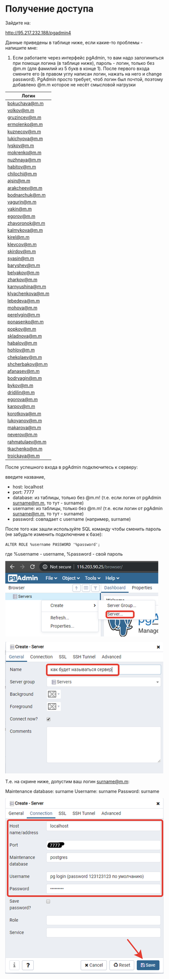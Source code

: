# Получение доступа

Зайдите на:

http://95.217.232.188/pgadmin4

Данные приведены в таблице ниже, если какие-то проблемы - напишите мне:

1. Если работаете через интерфейс pgAdmin, то вам надо залогиниться при помощи логина (в таблице ниже), пароль - логин, только без @m.m (для фамилий из 5 букв в конце 1). После первого входа смените его (в правом углу написан логин, нажать на него и change password). PgAdmin просто требует, чтоб логин был почтой, поэтому добавлено @m.m которое не несёт смысловой нагрузки

| Логин            |
| ---------------- |
| bokuchava@m.m    |
| volkov@m.m       |
| gruzincev@m.m    |
| ermolenko@m.m    |
| kuznecov@m.m     |
| lukichyova@m.m   |
| lyskov@m.m       |
| mokrenko@m.m     |
| nuzhnaya@m.m     |
| habitov@m.m      |
| chilochi@m.m     |
| ajsin@m.m        |
| arakcheev@m.m    |
| bodnarchuk@m.m   |
| vagurin@m.m      |
| vakin@m.m        |
| egorov@m.m       |
| zhavoronok@m.m   |
| kalmykova@m.m    |
| kirel@m.m        |
| klevcov@m.m      |
| skirdov@m.m      |
| syasin@m.m       |
| baryshev@m.m     |
| belyakov@m.m     |
| zharkov@m.m      |
| karnyushina@m.m  |
| klyachenkova@m.m |
| lebedeva@m.m     |
| mohova@m.m       |
| perelygin@m.m    |
| ponasenko@m.m    |
| popkov@m.m       |
| skladnova@m.m    |
| habalov@m.m      |
| hohlov@m.m       |
| chekolaev@m.m    |
| shcherbakov@m.m  |
| afanasev@m.m     |
| bodryagin@m.m    |
| bykov@m.m        |
| dridilin@m.m     |
| egorova@m.m      |
| karpov@m.m       |
| korotkova@m.m    |
| lukoyanov@m.m    |
| makarova@m.m     |
| neverov@m.m      |
| rahmatulaev@m.m  |
| tkachenko@m.m    |
| troickaya@m.m    |

После успешного входа в pgAdmin подключитесь к серверу:

введите название,

- host: localhost
- port: 7777
- database: из таблицы, только без @m.m! (т.е. если логин от pgAdmin surname@m.m, то тут - surname)
- username: из таблицы, только без @m.m! (т.е. если логин от pgAdmin surname@m.m, то тут - surname)
- password: совпадает с username (например, surname)

После того как зашли используйте SQL команду чтобы сменить пароль (не забудьте изменить подключение к базе):

`ALTER ROLE %username PASSWORD '%password';`

где %username - username, %password - свой пароль

![1](./img/1.png)

![2](./img/2.png)

Т.е. на скрине ниже, допустим ваш логин surname@m.m:

Maintenance database: surname
Username: surname
Password: surname

![3](./img/3.png)
